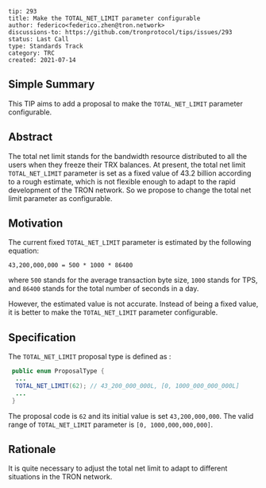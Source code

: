 ```
tip: 293 
title: Make the TOTAL_NET_LIMIT parameter configurable 
author: federico<federico.zhen@tron.network>
discussions-to: https://github.com/tronprotocol/tips/issues/293
status: Last Call
type: Standards Track
category: TRC
created: 2021-07-14
```

## Simple Summary

This TIP aims to add a proposal to make the `TOTAL_NET_LIMIT` parameter configurable.

## Abstract

The total net limit stands for the bandwidth resource distributed to all the users when they freeze their TRX balances.
At present, the total net limit `TOTAL_NET_LIMIT` parameter is set as a fixed value of 43.2 billion according to a rough estimate, which is not flexible enough to adapt to the rapid development of the TRON network. So we propose to change the total net limit parameter as configurable.


## Motivation
The current fixed `TOTAL_NET_LIMIT` parameter is estimated by the following equation:
```
43,200,000,000 = 500 * 1000 * 86400
```
where `500` stands for the average transaction byte size, `1000` stands for TPS, and `86400` stands for the total number of seconds in a day.

However, the estimated value is not accurate. Instead of being a fixed value, it is better to make the `TOTAL_NET_LIMIT` parameter configurable.


## Specification

The `TOTAL_NET_LIMIT` proposal type is defined as :
```java
 public enum ProposalType {
  ...
  TOTAL_NET_LIMIT(62); // 43_200_000_000L, [0, 1000_000_000_000L]
  ...
 }
```
The proposal code is `62` and its initial value is set `43,200,000,000`. The valid range of `TOTAL_NET_LIMIT`  parameter is `[0, 1000,000,000,000]`.


## Rationale
It is quite necessary to adjust the total net limit to adapt to different situations in the TRON network.
